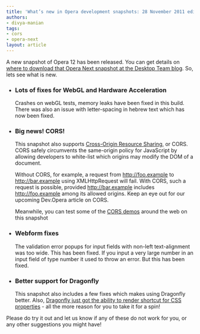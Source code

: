 ```yaml
---
title: 'What’s new in Opera development snapshots: 28 November 2011 edition'
authors:
- divya-manian
tags:
- cors
- opera-next
layout: article
---
```

<p>A new snapshot of Opera 12 has been released. You can get details on <a href="http://my.opera.com/desktopteam/blog/2011/11/28/glyphs-and-plugins">where to download that Opera Next snapshot at the Desktop Team blog</a>. So, lets see what is new.</p>
<ul>
<li>
  <h3>Lots of fixes for WebGL and Hardware Acceleration</h3>
  <p>Crashes on webGL tests, memory leaks have been fixed in this build. There was also an issue with letter-spacing in hebrew text which has now been fixed.</p>
</li>
<li>
  <h3>Big news! CORS!</h3>
  <p>This snapshot also supports <a href="http://www.w3.org/TR/cors/">Cross-Origin Resource Sharing</a>, or CORS. CORS safely circumvents the same-origin policy for JavaScript by allowing developers to white-list which origins may modify the DOM of a document.</p>
  <p>Without CORS, for example, a request from <a href="http://foo.example" target="_blank">http://foo.example</a> to <a href="http://bar.example" target="_blank">http://bar.example</a> using XMLHttpRequest will fail. With CORS, such a request is possible, provided <a href="http://bar.example" target="_blank">http://bar.example</a> includes <a href="http://foo.example" target="_blank">http://foo.example</a> among its allowed origins. Keep an eye out for our upcoming Dev.Opera article on CORS.</p>
  <p>Meanwhile, you can test some of the <a href="http://arunranga.com/examples/access-control/">CORS demos</a> around the web on this snapshot</p>
</li>
<li>
  <h3>Webform fixes</h3>
  <p>The validation error popups for input fields with non-left text-alignment was too wide. This has been fixed. If you input a very large number in an input field of type number it used to throw an error. But this has been fixed. </p>
</li>
<li>
  <h3>Better support for Dragonfly</h3>
  <p>This snapshot also includes a few fixes which makes using Dragonfly better. Also, <a href="http://my.opera.com/dragonfly/blog/css-shorthands">Dragonfly just got the ability to render shortcut for CSS properties</a> - all the more reason for you to take it for a spin! </p>
</li>
</ul>
<p>Please do try it out and let us know if any of these do not work for you, or any other suggestions you might have!</p>
